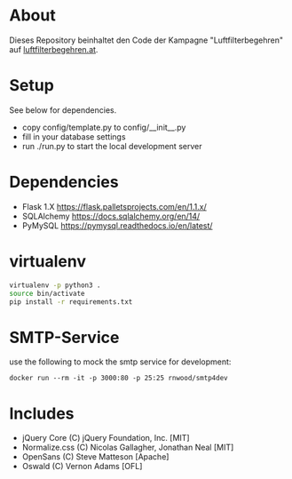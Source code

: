 # About

Dieses Repository beinhaltet den Code der Kampagne "Luftfilterbegehren" auf [luftfilterbegehren.at](https://luftfilterbegehren.at/).

# Setup

See below for dependencies.
- copy config/template.py to config/\_\_init\_\_.py
- fill in your database settings
- run ./run.py to start the local development server

# Dependencies

- Flask 1.X https://flask.palletsprojects.com/en/1.1.x/
- SQLAlchemy https://docs.sqlalchemy.org/en/14/
- PyMySQL https://pymysql.readthedocs.io/en/latest/

# virtualenv

```bash
virtualenv -p python3 .
source bin/activate
pip install -r requirements.txt
```

# SMTP-Service

use the following to mock the smtp service for development:
```
docker run --rm -it -p 3000:80 -p 25:25 rnwood/smtp4dev
```

# Includes

- jQuery Core (C) jQuery Foundation, Inc. [MIT]
- Normalize.css (C) Nicolas Gallagher, Jonathan Neal [MIT]
- OpenSans (C) Steve Matteson [Apache]
- Oswald (C) Vernon Adams [OFL]
